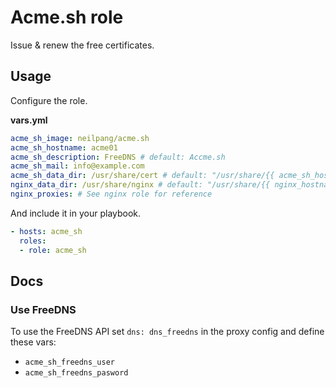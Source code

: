 # Acme.sh role

Issue & renew the free certificates.

## Usage

Configure the role.

**vars.yml**

```yml
acme_sh_image: neilpang/acme.sh
acme_sh_hostname: acme01
acme_sh_description: FreeDNS # default: Accme.sh
acme_sh_mail: info@example.com
acme_sh_data_dir: /usr/share/cert # default: "/usr/share/{{ acme_sh_hostname }}"
nginx_data_dir: /usr/share/nginx # default: "/usr/share/{{ nginx_hostname }}"
nginx_proxies: # See nginx role for reference
```

And include it in your playbook.

```yml
- hosts: acme_sh
  roles:
  - role: acme_sh
```

## Docs

### Use FreeDNS

To use the FreeDNS API set `dns: dns_freedns` in the proxy config and define these vars:

* `acme_sh_freedns_user`
* `acme_sh_freedns_pasword`
